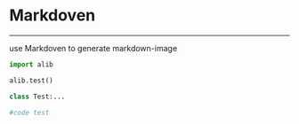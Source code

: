 # Markdoven

---

use Markdoven to generate markdown-image


```python
import alib

alib.test()

class Test:...

#code test
```
